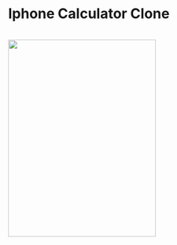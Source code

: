 # Iphone Calculator Clone



<br>
<img src="https://www.linkpicture.com/q/Screenshot-2023-03-02-182808.png" width="300px" height="400px">